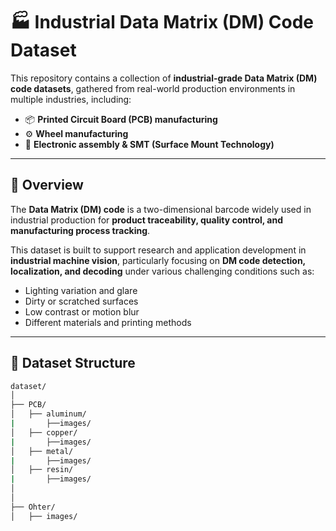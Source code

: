 # 🏭 Industrial Data Matrix (DM) Code Dataset

This repository contains a collection of **industrial-grade Data Matrix (DM) code datasets**, gathered from real-world production environments in multiple industries, including:

- 📦 **Printed Circuit Board (PCB) manufacturing**
- ⚙️ **Wheel manufacturing**
- 🔧 **Electronic assembly & SMT (Surface Mount Technology)**

---

## 📖 Overview

The **Data Matrix (DM) code** is a two-dimensional barcode widely used in industrial production for **product traceability, quality control, and manufacturing process tracking**.

This dataset is built to support research and application development in **industrial machine vision**, particularly focusing on **DM code detection, localization, and decoding** under various challenging conditions such as:

- Lighting variation and glare  
- Dirty or scratched surfaces  
- Low contrast or motion blur  
- Different materials and printing methods  

---

## 📂 Dataset Structure

```bash
dataset/
│
├── PCB/
│   ├── aluminum/
|       ├──images/
│   ├── copper/
|       ├──images/
│   ├── metal/
|       ├──images/
│   ├── resin/
|       ├──images/       
│   
│
├── Ohter/
│   ├── images/


